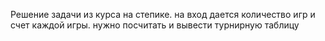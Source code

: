 Решение задачи из курса на степике. 
на вход дается количество игр и счет каждой игры.
нужно посчитать и вывести турнирную таблицу
